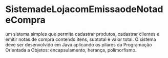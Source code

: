 # SistemadeLojacomEmissaodeNotadeCompra
um sistema simples que permita cadastrar produtos, cadastrar clientes e emitir notas de compra contendo itens, subtotal e valor total. O sistema deve ser desenvolvido em Java aplicando os pilares da Programação Orientada a Objetos: encapsulamento, herança, polimorfismo.
